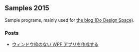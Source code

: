 ## Samples 2015

Sample programs, mainly used for [the blog (Do Design Space)](https://sakapon.wordpress.com/).

### Posts
* [ウィンドウ枠のない WPF アプリを作成する](https://sakapon.wordpress.com/2015/03/01/wpf-borderless/)
